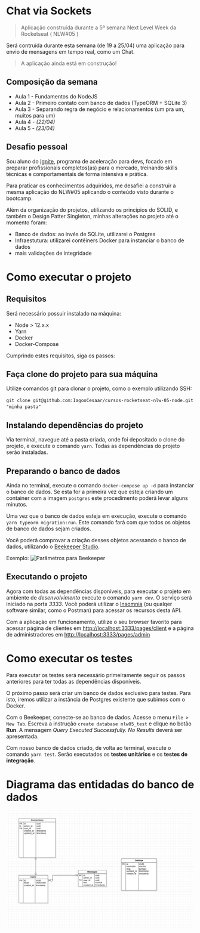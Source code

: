 # Chat via Sockets
>Aplicação construída durante a 5ª semana Next Level Week da Rocketseat ( NLW#05 )

Será contruída durante esta semana (de 19 a 25/04) uma aplicação para envio de mensagens em tempo real, como um Chat.

> A aplicação ainda está em construção!

## Composição da semana

- Aula 1 - Fundamentos do NodeJS
- Aula 2 - Primeiro contato com banco de dados (TypeORM + SQLite 3)
- Aula 3 - Separando regra de negócio e relacionamentos (um pra um, muitos para um)
- Aula 4 - _(22/04)_
- Aula 5 - _(23/04)_

## Desafio pessoal

Sou aluno do [Ignite](https://help.rocketseat.com.br/hc/pt-br/articles/1500003228822-O-que-%C3%A9-o-Ignite-), programa de aceleração para devs,  focado em preparar profissionais completos(as) para o mercado, treinando skills técnicas e comportamentais de forma intensiva e prática. 

Para praticar os conhecimentos adquiridos, me desafiei a construir a mesma aplicação do NLW#05 aplicando o conteúdo visto durante o bootcamp.

Além da organização do projetos, utilizando os princípios do SOLID, e também o Design Patter Singleton, minhas alterações no projeto até o momento foram:

- Banco de dados: ao invés de SQLite, utilizarei o Postgres
- Infraestutura: utilizarei contêiners Docker para instanciar o banco de dados
- mais validações de integridade

# Como executar o projeto

## Requisitos

Será necessário possuir instalado na máquina:

- Node > 12.x.x
- Yarn
- Docker
- Docker-Compose

Cumprindo estes requisitos, siga os passos:

## Faça clone do projeto para sua máquina

Utilize comandos git para clonar o projeto, como o exemplo utilizando SSH:

``
git clone git@github.com:IagooCesaar/cursos-rocketseat-nlw-05-node.git "minha pasta"
``
## Instalando dependências do projeto

Via terminal, navegue até a pasta criada, onde foi depositado o clone do projeto, e execute o comando `yarn`. Todas as dependências do projeto serão instaladas.

## Preparando o banco de dados

Ainda no terminal, execute o comando `docker-compose up -d` para instanciar o banco de dados. Se esta for a primeira vez que esteja criando um container com a imagem `postgres` este procedimento poderá levar alguns minutos.

Uma vez que o banco de dados esteja em execução, execute o comando `yarn typeorm migration:run`. Este comando fará com que todos os objetos de banco de dados sejam criados.

Você poderá comprovar a criação desses objetos acessando o banco de dados, utilizando o [Beekeeper Studio](https://www.beekeeperstudio.io/).

Exemplo:
![Parâmetros para Beekeeper](https://user-images.githubusercontent.com/12894025/115475374-d5358700-a215-11eb-99ef-6bdaf1311fe2.png)


## Executando o projeto

Agora com todas as dependências disponíveis, para executar o projeto em ambiente de *desenvolvimento* execute o comando `yarn dev`. O serviço será iniciado na porta *3333*. Você poderá utilizar o [Insomnia](https://insomnia.rest/download) (ou qualqer software similar, como o Postman) para acessar os recursos desta API.

Com a aplicação em funcionamento, utilize o seu browser favorito para acessar página de clientes em [http://localhost:3333/pages/client](http://localhost:3333/pages/client) e a página de administradores em [http://localhost:3333/pages/admin](http://localhost:3333/pages/admin)

# Como executar os testes

Para executar os testes será necessário primeiramente seguir os passos anteriores para ter todas as dependências disponíveis.

O próximo passo será criar um banco de  dados exclusivo para testes. Para isto, iremos utilizar a instância de Postgres existente que subimos com o Docker.

Com o Beekeeper, conecte-se ao banco de dados. Acesse o menu `File > New Tab`. Escreva a instrução `create database nlw05_test` e clique no botão **Run**. A mensagem  _Query Executed Successfully. No Results_ deverá ser apresentada.

Com nosso banco de dados criado, de volta ao terminal, execute o comando `yarn test`. Serão executados os **testes unitários** e os **testes de integração**.

# Diagrama das entidadas do banco de dados

![Diagrama](https://github.com/IagooCesaar/cursos-rocketseat-nlw-05-node/blob/main/diagrama.png?raw=true)